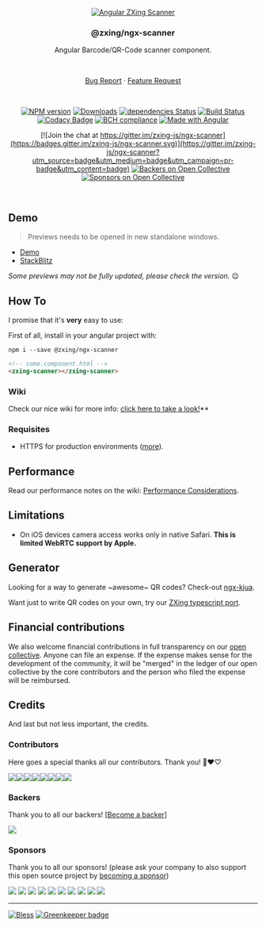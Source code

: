 <div align="center">

[![Angular ZXing Scanner](https://user-images.githubusercontent.com/3942006/61757715-28a44800-ad98-11e9-9f58-555d2f187c50.png)](https://github.com/zxing-js/ngx-scanner)


### @zxing/ngx-scanner

Angular Barcode/QR-Code scanner component.

<br>

[Bug Report](https://github.com/zxing-js/ngx-scanner/issues/new?template=Bug_report.md)
·
[Feature Request](https://github.com/zxing-js/ngx-scanner/issues/new?template=Feature_request.md&labels=feature)

<br>

[![NPM version](https://img.shields.io/npm/v/@zxing/ngx-scanner.svg?&label=npm)](https://www.npmjs.com/package/@zxing/ngx-scanner )
[![Downloads](https://img.shields.io/npm/dm/@zxing/ngx-scanner.svg)](https://npmjs.org/package/@zxing/ngx-scanner )
[![dependencies Status](https://david-dm.org/zxing-js/ngx-scanner/status.svg)](https://david-dm.org/zxing-js/ngx-scanner)
[![Build Status](https://travis-ci.com/zxing-js/ngx-scanner.svg?branch=master)](https://travis-ci.com/zxing-js/ngx-scanner)
[![Codacy Badge](https://api.codacy.com/project/badge/Grade/2a948ce56d16433fb4087f99ec17bd92)](https://www.codacy.com/app/zxing/ngx-scanner?utm_source=github.com&amp;utm_medium=referral&amp;utm_content=zxing-js/ngx-scanner&amp;utm_campaign=Badge_Grade)
[![BCH compliance](https://bettercodehub.com/edge/badge/zxing-js/ngx-scanner?branch=master)](https://bettercodehub.com/)
[![Made with Angular](https://img.shields.io/badge/Made%20with-Angular-E13137.svg)](https://angular.io)

[![Join the chat at https://gitter.im/zxing-js/ngx-scanner](https://badges.gitter.im/zxing-js/ngx-scanner.svg)](https://gitter.im/zxing-js/ngx-scanner?utm_source=badge&utm_medium=badge&utm_campaign=pr-badge&utm_content=badge)
[![Backers on Open Collective](https://opencollective.com/zxing-js/backers/badge.svg)](#backers) 
[![Sponsors on Open Collective](https://opencollective.com/zxing-js/sponsors/badge.svg)](#sponsors)

</div>

<br>

## Demo

> Previews needs to be opened in new standalone windows.

- [Demo](https://zxing-js.github.io/ngx-scanner/)
- [StackBlitz](https://zxing-ngx-scanner.stackblitz.io/)

_Some previews may not be fully updated, please check the version._ 😉

## How To

I promise that it's **very** easy to use:

First of all, install in your angular project with:

`npm i --save @zxing/ngx-scanner`

```html
<!-- some.component.html -->
<zxing-scanner></zxing-scanner>
```

### Wiki

Check our nice wiki for more info: [click here to take a look!](https://github.com/zxing-js/ngx-scanner/wiki)**

### Requisites

 - HTTPS for production environments ([more](https://stackoverflow.com/a/34198101/4367683)).

## Performance

Read our performance notes on the wiki: [Performance Considerations](https://github.com/zxing-js/ngx-scanner/wiki/Performance-Considerations).


## Limitations

- On iOS devices camera access works only in native Safari. **This is limited WebRTC support by Apple.**


## Generator

Looking for a way to generate ~awesome~ QR codes? Check-out [ngx-kjua](https://github.com/werthdavid/ngx-kjua).

Want just to write QR codes on your own, try our [ZXing typescript port](https://github.com/zxing-js/library).


## Financial contributions

 We also welcome financial contributions in full transparency on our [open collective](https://opencollective.com/zxing-js).
 Anyone can file an expense. If the expense makes sense for the development of the community, it will be "merged" in the ledger of our open collective by the core contributors and the person who filed the expense will be reimbursed.


## Credits

And last but not less important, the credits.


### Contributors

Here goes a special thanks all our contributors. Thank you! 🖤❤️♡

[![](https://sourcerer.io/fame/odahcam/zxing-js/ngx-scanner/images/0)](https://sourcerer.io/fame/odahcam/zxing-js/ngx-scanner/links/0)[![](https://sourcerer.io/fame/odahcam/zxing-js/ngx-scanner/images/1)](https://sourcerer.io/fame/odahcam/zxing-js/ngx-scanner/links/1)[![](https://sourcerer.io/fame/odahcam/zxing-js/ngx-scanner/images/2)](https://sourcerer.io/fame/odahcam/zxing-js/ngx-scanner/links/2)[![](https://sourcerer.io/fame/odahcam/zxing-js/ngx-scanner/images/3)](https://sourcerer.io/fame/odahcam/zxing-js/ngx-scanner/links/3)[![](https://sourcerer.io/fame/odahcam/zxing-js/ngx-scanner/images/4)](https://sourcerer.io/fame/odahcam/zxing-js/ngx-scanner/links/4)[![](https://sourcerer.io/fame/odahcam/zxing-js/ngx-scanner/images/5)](https://sourcerer.io/fame/odahcam/zxing-js/ngx-scanner/links/5)[![](https://sourcerer.io/fame/odahcam/zxing-js/ngx-scanner/images/6)](https://sourcerer.io/fame/odahcam/zxing-js/ngx-scanner/links/6)[![](https://sourcerer.io/fame/odahcam/zxing-js/ngx-scanner/images/7)](https://sourcerer.io/fame/odahcam/zxing-js/ngx-scanner/links/7)


 ### Backers

 Thank you to all our backers! [[Become a backer](https://opencollective.com/zxing-js#backer)]

 <a href="https://opencollective.com/zxing-js#backers" target="_blank"><img src="https://opencollective.com/zxing-js/backers.svg?width=890"></a>


 ### Sponsors

 Thank you to all our sponsors! (please ask your company to also support this open source project by [becoming a sponsor](https://opencollective.com/zxing-js#sponsor))

 <a href="https://opencollective.com/zxing-js/sponsor/0/website" target="_blank"><img src="https://opencollective.com/zxing-js/sponsor/0/avatar.svg"></a>
 <a href="https://opencollective.com/zxing-js/sponsor/1/website" target="_blank"><img src="https://opencollective.com/zxing-js/sponsor/1/avatar.svg"></a>
 <a href="https://opencollective.com/zxing-js/sponsor/2/website" target="_blank"><img src="https://opencollective.com/zxing-js/sponsor/2/avatar.svg"></a>
 <a href="https://opencollective.com/zxing-js/sponsor/3/website" target="_blank"><img src="https://opencollective.com/zxing-js/sponsor/3/avatar.svg"></a>
 <a href="https://opencollective.com/zxing-js/sponsor/4/website" target="_blank"><img src="https://opencollective.com/zxing-js/sponsor/4/avatar.svg"></a>
 <a href="https://opencollective.com/zxing-js/sponsor/5/website" target="_blank"><img src="https://opencollective.com/zxing-js/sponsor/5/avatar.svg"></a>
 <a href="https://opencollective.com/zxing-js/sponsor/6/website" target="_blank"><img src="https://opencollective.com/zxing-js/sponsor/6/avatar.svg"></a>
 <a href="https://opencollective.com/zxing-js/sponsor/7/website" target="_blank"><img src="https://opencollective.com/zxing-js/sponsor/7/avatar.svg"></a>
 <a href="https://opencollective.com/zxing-js/sponsor/8/website" target="_blank"><img src="https://opencollective.com/zxing-js/sponsor/8/avatar.svg"></a>
 <a href="https://opencollective.com/zxing-js/sponsor/9/website" target="_blank"><img src="https://opencollective.com/zxing-js/sponsor/9/avatar.svg"></a>

---

[![Bless](https://cdn.rawgit.com/LunaGao/BlessYourCodeTag/master/tags/alpaca.svg)](http://lunagao.github.io/BlessYourCodeTag/) [![Greenkeeper badge](https://badges.greenkeeper.io/zxing-js/ngx-scanner.svg)](https://greenkeeper.io/)
